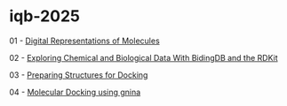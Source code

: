 # iqb-2025

01 - [Digital Representations of Molecules](https://colab.research.google.com/github/MolSSI-Education/iqb-2025/blob/main/01_Cheminfo_crash_course.ipynb)     

02 - [Exploring Chemical and Biological Data With BidingDB and the RDKit](https://colab.research.google.com/github/MolSSI-Education/iqb-2025/blob/main/02_Cheminfo_crash_course.ipynb)    

03 - [Preparing Structures for Docking](https://colab.research.google.com/github/MolSSI-Education/iqb-2025/blob/main/03_Cheminfo_crash_course.ipynb)

04 - [Molecular Docking using gnina](https://colab.research.google.com/github/MolSSI-Education/iqb-2025/blob/main/04_Cheminfo_crash_course.ipynb)

